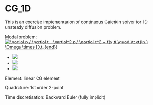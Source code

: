 # CG_1D

This is an exercise implementation of continuous Galerkin solver for 1D unsteady diffusion problem. 

Modal problem:
<a href="https://www.codecogs.com/eqnedit.php?latex=\partial&space;p&space;/&space;\partial&space;t&space;-&space;\partial^2&space;p&space;/&space;\partial&space;x^2&space;=&space;f(x,t)&space;\quad&space;\text{in&space;}&space;\Omega&space;\times&space;[0,t_{end})" target="_blank"><img src="https://latex.codecogs.com/gif.latex?\partial&space;p&space;/&space;\partial&space;t&space;-&space;\partial^2&space;p&space;/&space;\partial&space;x^2&space;=&space;f(x,t)&space;\quad&space;\text{in&space;}&space;\Omega&space;\times&space;[0,t_{end})" title="\partial p / \partial t - \partial^2 p / \partial x^2 = f(x,t) \quad \text{in } \Omega \times [0,t_{end})" /></a>
- <img src="https://latex.codecogs.com/gif.latex?\partial p / \partial t - \partial^2 p / \partial x^2 = f(x,t) \quad \text{in} \Omega \times [0,t_{end})" /> 
- <img src="https://latex.codecogs.com/gif.latex?p = 0 \quad \text{on } \partial\Omega \times [0,t_{end})" /> 
- <img src="https://latex.codecogs.com/gif.latex?p(x) = 0 in \Omega \times {0}" /> 

Element: linear CG element

Quadrature: 1st order 2-point

Time discretisation: Backward Euler (fully implicit)
